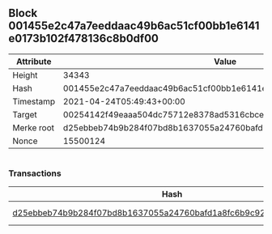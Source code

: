## Block 001455e2c47a7eeddaac49b6ac51cf00bb1e6141e0173b102f478136c8b0df00

Attribute | Value
--- | ---
Height | 34343
Hash | 001455e2c47a7eeddaac49b6ac51cf00bb1e6141e0173b102f478136c8b0df00
Timestamp | 2021-04-24T05:49:43+00:00
Target | 00254142f49eaaa504dc75712e8378ad5316cbcead634704b3734b6271167cc4
Merke root | d25ebbeb74b9b284f07bd8b1637055a24760bafd1a8fc6b9c924bd6569a203e1
Nonce | 15500124

```

```

### Transactions

Hash | Amount
--- | ---
[d25ebbeb74b9b284f07bd8b1637055a24760bafd1a8fc6b9c924bd6569a203e1](d25ebbeb74b9b284f07bd8b1637055a24760bafd1a8fc6b9c924bd6569a203e1.md) | 10.00000000 SKEPTI 
